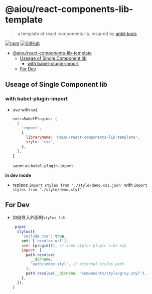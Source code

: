 # @aiou/react-components-lib-template
> a template of react components lib, insipred by [antd-tools](https://github.com/ant-design/antd-tools)

[![npm](https://img.shields.io/npm/v/@aiou/react-components-lib-template?style=for-the-badge)](https://github.com/JiangWeixian/templates/tree/master/packages/core) [![GitHub](https://img.shields.io/github/license/jiangweixian/templates?style=for-the-badge)](https://github.com/JiangWeixian/templates/tree/master/packages/react-components-lib-template)

- [@aiou/react-components-lib-template](#aioureact-components-lib-template)
  - [Useage of Single Component lib](#useage-of-single-component-lib)
    - [with babel-plugin-import](#with-babel-plugin-import)
  - [For Dev](#for-dev)

## Useage of Single Component lib

### with babel-plugin-import

- use with `umi`
  
  ```js
  extraBabelPlugins: [
    [
      'import',
      {
        libraryName: '@aiou/react-components-lib-template',
        style: 'css',
      },
    ],
  ]
  ```

  same as `babel-plugin-import`

**in dev mode**

- replace `import styles from './style/demo.css.json'` with `import styles from './style/demo.styl'`

## For Dev

- 如何导入外部的`stylus lib`
  
  ```js
  .pipe(
    stylus({
      'include css': true,
      set: ['resolve url'],
      use: [plugin()], // some stylus plugin like nib
      import: [
        path.resolve(
          __dirname,
          'path/index.styl', // external stylus path
        ),
        path.resolve(__dirname, 'components/style/gray.styl'),
      ],
    }),
  )
  
  ```
